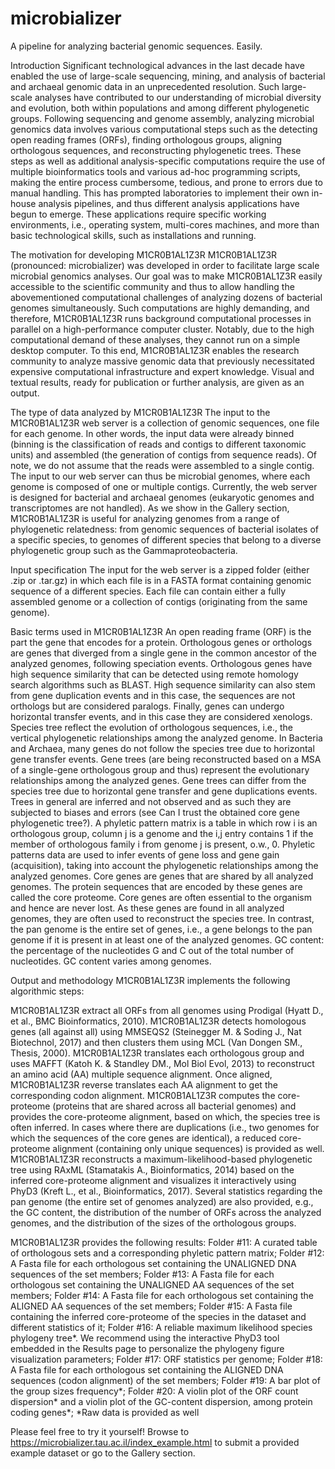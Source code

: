 # microbializer
A pipeline for analyzing bacterial genomic sequences. Easily.

Introduction
Significant technological advances in the last decade have enabled the use of large-scale sequencing, mining, and analysis of bacterial and archaeal genomic data in an unprecedented resolution. Such large-scale analyses have contributed to our understanding of microbial diversity and evolution, both within populations and among different phylogenetic groups. Following sequencing and genome assembly, analyzing microbial genomics data involves various computational steps such as the detecting open reading frames (ORFs), finding orthologous groups, aligning orthologous sequences, and reconstructing phylogenetic trees. These steps as well as additional analysis-specific computations require the use of multiple bioinformatics tools and various ad-hoc programming scripts, making the entire process cumbersome, tedious, and prone to errors due to manual handling. This has prompted laboratories to implement their own in-house analysis pipelines, and thus different analysis applications have begun to emerge. These applications require specific working environments, i.e., operating system, multi-cores machines, and more than basic technological skills, such as installations and running. 

The motivation for developing M1CR0B1AL1Z3R
M1CR0B1AL1Z3R (pronounced: microbializer) was developed in order to facilitate large scale microbial genomics analyses. Our goal was to make M1CR0B1AL1Z3R easily accessible to the scientific community and thus to allow handling the abovementioned computational challenges of analyzing dozens of bacterial genomes simultaneously. Such computations are highly demanding, and therefore, M1CR0B1AL1Z3R runs background computational processes in parallel on a high-performance computer cluster. Notably, due to the high computational demand of these analyses, they cannot run on a simple desktop computer. To this end, M1CR0B1AL1Z3R enables the research community to analyze massive genomic data that previously necessitated expensive computational infrastructure and expert knowledge. Visual and textual results, ready for publication or further analysis, are given as an output. 

The type of data analyzed by M1CR0B1AL1Z3R
The input to the M1CR0B1AL1Z3R web server is a collection of genomic sequences, one file for each genome. In other words, the input data were already binned (binning is the classification of reads and contigs to different taxonomic units) and assembled (the generation of contigs from sequence reads). Of note, we do not assume that the reads were assembled to a single contig. The input to our web server can thus be microbial genomes, where each genome is composed of one or multiple contigs. Currently, the web server is designed for bacterial and archaeal genomes (eukaryotic genomes and transcriptomes are not handled). As we show in the Gallery section, M1CR0B1AL1Z3R is useful for analyzing genomes from a range of phylogenetic relatedness: from genomic sequences of bacterial isolates of a specific species, to genomes of different species that belong to a diverse phylogenetic group such as the Gammaproteobacteria. 

Input specification
The input for the web server is a zipped folder (either .zip or .tar.gz) in which each file is in a FASTA format containing genomic sequence of a different species. Each file can contain either a fully assembled genome or a collection of contigs (originating from the same genome). 

Basic terms used in M1CR0B1AL1Z3R
An open reading frame (ORF) is the part the gene that encodes for a protein.
Orthologous genes or orthologs are genes that diverged from a single gene in the common ancestor of the analyzed genomes, following speciation events. Orthologous genes have high sequence similarity that can be detected using remote homology search algorithms such as BLAST. High sequence similarity can also stem from gene duplication events and in this case, the sequences are not orthologs but are considered paralogs. Finally, genes can undergo horizontal transfer events, and in this case they are considered xenologs.
Species tree reflect the evolution of orthologous sequences, i.e., the vertical phylogenetic relationships among the analyzed genome. In Bacteria and Archaea, many genes do not follow the species tree due to horizontal gene transfer events. Gene trees (are being reconstructed based on a MSA of a single-gene orthologous group and thus) represent the evolutionary relationships among the analyzed genes. Gene trees can differ from the species tree due to horizontal gene transfer and gene duplications events. Trees in general are inferred and not observed and as such they are subjected to biases and errors (see Can I trust the obtained core gene phylogenetic tree?).
A phyletic pattern matrix is a table in which row i is an orthologous group, column j is a genome and the i,j entry contains 1 if the member of orthologous family i from genome j is present, o.w., 0. Phyletic patterns data are used to infer events of gene loss and gene gain (acquisition), taking into account the phylogenetic relationships among the analyzed genomes.
Core genes are genes that are shared by all analyzed genomes. The protein sequences that are encoded by these genes are called the core proteome. Core genes are often essential to the organism and hence are never lost. As these genes are found in all analyzed genomes, they are often used to reconstruct the species tree. In contrast, the pan genome is the entire set of genes, i.e., a gene belongs to the pan genome if it is present in at least one of the analyzed genomes.
GC content: the percentage of the nucleotides G and C out of the total number of nucleotides. GC content varies among genomes.

Output and methodology
M1CR0B1AL1Z3R implements the following algorithmic steps: 

M1CR0B1AL1Z3R extract all ORFs from all genomes using Prodigal (Hyatt D., et al., BMC Bioinformatics, 2010).
M1CR0B1AL1Z3R detects homologous genes (all against all) using MMSEQS2 (Steinegger M. & Soding J., Nat Biotechnol, 2017) and then clusters them using MCL (Van Dongen SM., Thesis, 2000).
M1CR0B1AL1Z3R translates each orthologous group and uses MAFFT (Katoh K. & Standley DM., Mol Biol Evol, 2013) to reconstruct an amino acid (AA) multiple sequence alignment. Once aligned, M1CR0B1AL1Z3R reverse translates each AA alignment to get the corresponding codon alignment.
M1CR0B1AL1Z3R computes the core-proteome (proteins that are shared across all bacterial genomes) and provides the core-proteome alignment, based on which, the species tree is often inferred. In cases where there are duplications (i.e., two genomes for which the sequences of the core genes are identical), a reduced core-proteome alignment (containing only unique sequences) is provided as well.
M1CR0B1AL1Z3R reconstructs a maximum-likelihood-based phylogenetic tree using RAxML (Stamatakis A., Bioinformatics, 2014) based on the inferred core-proteome alignment and visualizes it interactively using PhyD3 (Kreft L., et al., Bioinformatics, 2017).
Several statistics regarding the pan genome (the entire set of genomes analyzed) are also provided, e.g., the GC content, the distribution of the number of ORFs across the analyzed genomes, and the distribution of the sizes of the orthologous groups.

M1CR0B1AL1Z3R provides the following results:
Folder #11: A curated table of orthologous sets and a corresponding phyletic pattern matrix;
Folder #12: A Fasta file for each orthologous set containing the UNALIGNED DNA sequences of the set members;
Folder #13: A Fasta file for each orthologous set containing the UNALIGNED AA sequences of the set members;
Folder #14: A Fasta file for each orthologous set containing the ALIGNED AA sequences of the set members;
Folder #15: A Fasta file containing the inferred core-proteome of the species in the dataset and different statistics of it;
Folder #16: A reliable maximum likelihood species phylogeny tree*. We recommend using the interactive PhyD3 tool embedded in the Results page to personalize the phylogeny figure visualization parameters;
Folder #17: ORF statistics per genome;
Folder #18: A Fasta file for each orthologous set containing the ALIGNED DNA sequences (codon alignment) of the set members;
Folder #19: A bar plot of the group sizes frequency*;
Folder #20: A violin plot of the ORF count dispersion* and a violin plot of the GC-content dispersion, among protein coding genes*;
*Raw data is provided as well 

Please feel free to try it yourself!
Browse to https://microbializer.tau.ac.il/index_example.html to submit a provided example dataset or go to the Gallery section. 
